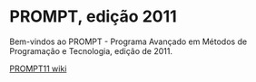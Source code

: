 # PROMPT, edição 2011 #

Bem-vindos ao PROMPT - Programa Avançado em Métodos de Programação e Tecnologia, edição de 2011.

[PROMPT11 wiki](https://github.com/CCISEL/PROMPT11/wiki)

